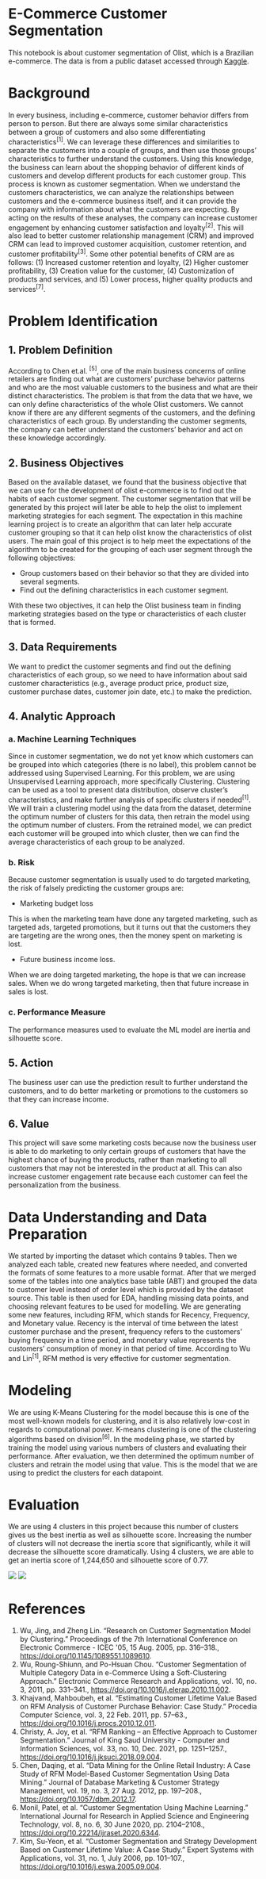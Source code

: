 # E-Commerce Customer Segmentation
This notebook is about customer segmentation of Olist, which is a Brazilian e-commerce. The data is from a public dataset accessed through [Kaggle](https://www.kaggle.com/olistbr/brazilian-ecommerce).

# Background
In every business, including e-commerce, customer behavior differs from person to person. But there are always some similar characteristics between a group of customers and also some differentiating characteristics<sup>[1]</sup>. We can leverage these differences and similarities to separate the customers into a couple of groups, and then use those groups’ characteristics to further understand the customers. Using this knowledge, the business can learn about the shopping behavior of different kinds of customers and develop different products for each customer group. This process is known as customer segmentation. When we understand the customers characteristics, we can analyze the relationships between customers and the e-commerce business itself, and it can provide the company with information about what the customers are expecting. By acting on the results of these analyses, the company can increase customer engagement by enhancing customer satisfaction and loyalty<sup>[2]</sup>. This will also lead to better customer relationship management (CRM) and improved CRM can lead to improved customer acquisition, customer retention, and customer profitability<sup>[3]</sup>. Some other potential benefits of CRM are as follows: (1) Increased customer retention and loyalty, (2) Higher customer profitability, (3) Creation value for the customer, (4) Customization of products and services, and (5) Lower process, higher quality products and services<sup>[7]</sup>.

# Problem Identification
## 1. Problem Definition
According to Chen et.al. <sup>[5]</sup>, one of the main business concerns of online retailers are finding out what are customers’ purchase behavior patterns and who are the most valuable customers to the business and what are their distinct characteristics.
The problem is that from the data that we have, we can only define characteristics of the whole Olist customers. We cannot know if there are any different segments of the customers, and the defining characteristics of each group. By understanding the customer segments, the company can better understand the customers’ behavior and act on these knowledge accordingly.

## 2. Business Objectives
Based on the available dataset, we found that the business objective that we can use for the development of olist e-commerce is to find out the habits of each customer segment. The customer segmentation that will be generated by this project will later be able to help the olist to implement marketing strategies for each segment.
The expectation in this machine learning project is to create an algorithm that can later help accurate customer grouping so that it can help olist know the characteristics of olist users.
The main goal of this project is to help meet the expectations of the algorithm to be created for the grouping of each user segment through the following objectives:

- Group customers based on their behavior so that they are divided into several segments.
- Find out the defining characteristics in each customer segment.

With these two objectives, it can help the Olist business team in finding marketing strategies based on the type or characteristics of each cluster that is formed.


## 3. Data Requirements
We want to predict the customer segments and find out the defining characteristics of each group, so we need to have information about said customer characteristics (e.g., average product price, product size, customer purchase dates, customer join date, etc.) to make the prediction.

## 4. Analytic Approach
### a. Machine Learning Techniques
Since in customer segmentation, we do not yet know which customers can be grouped into which categories (there is no label), this problem cannot be addressed using Supervised Learning. For this problem, we are using Unsupervised Learning approach, more specifically Clustering. Clustering can be used as a tool to present data distribution, observe cluster’s characteristics, and make further analysis of specific clusters if needed<sup>[1]</sup>. We will train a clustering model using the data from the dataset, determine the optimum number of clusters for this data, then retrain the model using the optimum number of clusters. From the retrained model, we can predict each customer will be grouped into which cluster, then we can find the average characteristics of each group to be analyzed.

### b. Risk
Because customer segmentation is usually used to do targeted marketing, the risk of falsely predicting the customer groups are:
- Marketing budget loss

This is when the marketing team have done any targeted marketing, such as targeted ads, targeted promotions, but it turns out that the customers they are targeting are the wrong ones, then the money spent on marketing is lost.
- Future business income loss.

When we are doing targeted marketing, the hope is that we can increase sales. When we do wrong targeted marketing, then that future increase in sales is lost.

### c. Performance Measure
The performance measures used to evaluate the ML model are inertia and silhouette score.

## 5. Action
The business user can use the prediction result to further understand the customers, and to do better marketing or promotions to the customers so that they can increase income.

## 6. Value
This project will save some marketing costs because now the business user is able to do marketing to only certain groups of customers that have the highest chance of buying the products, rather than marketing to all customers that may not be interested in the product at all. This can also increase customer engagement rate because each customer can feel the personalization from the business.


# Data Understanding and Data Preparation
We started by importing the dataset which contains 9 tables. Then we analyzed each table, created new features where needed, and converted the formats of some features to a more usable format. After that we merged some of the tables into one analytics base table (ABT) and grouped the data to customer level instead of order level which is provided by the dataset source. This table is then used for EDA, handling missing data points, and choosing relevant features to be used for modelling.
We are generating some new features, including RFM, which stands for Recency, Frequency, and Monetary value. Recency is the interval of time between the latest customer purchase and the present, frequency refers to the customers’ buying frequency in a time period, and monetary value represents the customers’ consumption of money in that period of time. According to Wu and Lin<sup>[1]</sup>, RFM method is very effective for customer segmentation. 

# Modeling
We are using K-Means Clustering for the model because this is one of the most well-known models for clustering, and it is also relatively low-cost in regards to computational power. K-means clustering is one of the clustering algorithms based on division<sup>[6]</sup>.
In the modeling phase, we started by training the model using various numbers of clusters and evaluating their performance. After evaluation, we then determined the optimum number of clusters and retrain the model using that value. This is the model that we are using to predict the clusters for each datapoint.

# Evaluation
We are using 4 clusters in this project because this number of clusters gives us the best inertia as well as silhouette score. Increasing the number of clusters will not decrease the inertia score that significantly, while it will decrease the silhouette score dramatically. Using 4 clusters, we are able to get an inertia score of 1,244,650 and silhouette score of 0.77.

<img src=Images/Inertia.png>
<img src=Images/silhouette.png>

# References
1. Wu, Jing, and Zheng Lin. “Research on Customer Segmentation Model by Clustering.” Proceedings of the 7th International Conference on Electronic Commerce  - ICEC '05, 15 Aug. 2005, pp. 316–318., https://doi.org/10.1145/1089551.1089610. 
2. Wu, Roung-Shiunn, and Po-Hsuan Chou. “Customer Segmentation of Multiple Category Data in e-Commerce Using a Soft-Clustering Approach.” Electronic Commerce Research and Applications, vol. 10, no. 3, 2011, pp. 331–341., https://doi.org/10.1016/j.elerap.2010.11.002.
3. Khajvand, Mahboubeh, et al. “Estimating Customer Lifetime Value Based on RFM Analysis of Customer Purchase Behavior: Case Study.” Procedia Computer Science, vol. 3, 22 Feb. 2011, pp. 57–63., https://doi.org/10.1016/j.procs.2010.12.011.
4. Christy, A. Joy, et al. “RFM Ranking – an Effective Approach to Customer Segmentation.” Journal of King Saud University - Computer and Information Sciences, vol. 33, no. 10, Dec. 2021, pp. 1251–1257., https://doi.org/10.1016/j.jksuci.2018.09.004.
5. Chen, Daqing, et al. “Data Mining for the Online Retail Industry: A Case Study of RFM Model-Based Customer Segmentation Using Data Mining.” Journal of Database Marketing &amp; Customer Strategy Management, vol. 19, no. 3, 27 Aug. 2012, pp. 197–208., https://doi.org/10.1057/dbm.2012.17.
6. Monil, Patel, et al. “Customer Segmentation Using Machine Learning.” International Journal for Research in Applied Science and Engineering Technology, vol. 8, no. 6, 30 June 2020, pp. 2104–2108., https://doi.org/10.22214/ijraset.2020.6344.
7. Kim, Su-Yeon, et al. “Customer Segmentation and Strategy Development Based on Customer Lifetime Value: A Case Study.” Expert Systems with Applications, vol. 31, no. 1, July 2006, pp. 101–107., https://doi.org/10.1016/j.eswa.2005.09.004.
